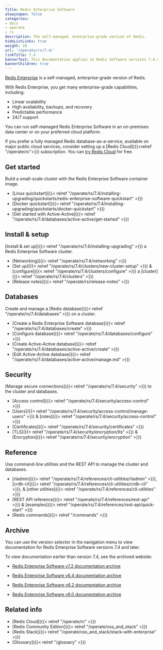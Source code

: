 ```yaml
---
Title: Redis Enterprise Software
alwaysopen: false
categories:
- docs
- operate
- rs
description: The self-managed, enterprise-grade version of Redis.
hideListLinks: true
weight: 10
url: '/operate/rs/7.4/'
linkTitle: 7.4
bannerText: This documentation applies to Redis Software versions 7.4.x.
bannerChildren: true
---
```


[Redis Enterprise](https://redis.io/enterprise/) is a self-managed, enterprise-grade version of Redis.

With Redis Enterprise, you get many enterprise-grade capabilities, including:
- Linear scalability
- High availability, backups, and recovery
- Predictable performance
- 24/7 support

You can run self-managed Redis Enterprise Software in an on-premises data center or on your preferred cloud platform.

If you prefer a fully managed Redis database-as-a-service, available on major public cloud services, consider setting up a [Redis Cloud]({{<relref "/operate/rc">}}) subscription. You can [try Redis Cloud](https://redis.io/try-free/) for free.

## Get started
Build a small-scale cluster with the Redis Enterprise Software container image.
- [Linux quickstart]({{< relref "/operate/rs/7.4/installing-upgrading/quickstarts/redis-enterprise-software-quickstart" >}})
- [Docker quickstart]({{< relref "/operate/rs/7.4/installing-upgrading/quickstarts/docker-quickstart" >}})
- [Get started with Active-Active]({{< relref "/operate/rs/7.4/databases/active-active/get-started" >}})

## Install & setup
[Install & set up]({{< relref "/operate/rs/7.4/installing-upgrading" >}}) a Redis Enterprise Software cluster.
- [Networking]({{< relref "/operate/rs/7.4/networking" >}})
- [Set up]({{< relref "/operate/rs/7.4/clusters/new-cluster-setup" >}}) & [configure]({{< relref "/operate/rs/7.4/clusters/configure" >}}) a [cluster]({{< relref "/operate/rs/7.4/clusters" >}})
- [Release notes]({{< relref "/operate/rs/release-notes" >}})

## Databases
Create and manage a [Redis database]({{< relref "/operate/rs/7.4/databases" >}}) on a cluster.
- [Create a Redis Enterprise Software database]({{< relref "/operate/rs/7.4/databases/create" >}})
- [Configure database]({{< relref "/operate/rs/7.4/databases/configure" >}})
- [Create Active-Active database]({{< relref "/operate/rs/7.4/databases/active-active/create" >}})
- [Edit Active-Active database]({{< relref "/operate/rs/7.4/databases/active-active/manage.md" >}})

## Security
[Manage secure connections]({{< relref "/operate/rs/7.4/security" >}}) to the cluster and databases.
- [Access control]({{< relref "/operate/rs/7.4/security/access-control" >}})
- [Users]({{< relref "/operate/rs/7.4/security/access-control/manage-users" >}}) & [roles]({{< relref "/operate/rs/7.4/security/access-control" >}})
- [Certificates]({{< relref "/operate/rs/7.4/security/certificates" >}})
- [TLS]({{< relref "/operate/rs/7.4/security/encryption/tls" >}}) & [Encryption]({{< relref "/operate/rs/7.4/security/encryption" >}})

## Reference
Use command-line utilities and the REST API to manage the cluster and databases.
- [rladmin]({{< relref "/operate/rs/7.4/references/cli-utilities/rladmin" >}}), [crdb-cli]({{< relref "/operate/rs/7.4/references/cli-utilities/crdb-cli" >}}), & [other utilities]({{< relref "/operate/rs/7.4/references/cli-utilities" >}})
- [REST API reference]({{< relref "/operate/rs/7.4/references/rest-api" >}}) & [examples]({{< relref "/operate/rs/7.4/references/rest-api/quick-start" >}})
- [Redis commands]({{< relref "/commands" >}})

## Archive

You can use the version selector in the navigation menu to view documentation for Redis Enterprise Software versions 7.4 and later.

To view documentation earlier than version 7.4, see the archived website:

- [Redis Enterprise Software v7.2 documentation archive](https://docs.redis.com/7.2/rs/) 

- [Redis Enterprise Software v6.4 documentation archive](https://docs.redis.com/6.4/rs/) 

- [Redis Enterprise Software v6.2 documentation archive](https://docs.redis.com/6.2/rs/) 

- [Redis Enterprise Software v6.0 documentation archive](https://docs.redis.com/6.0/rs/)

## Related info
- [Redis Cloud]({{< relref "/operate/rc" >}})
- [Redis Community Edition]({{< relref "/operate/oss_and_stack" >}})
- [Redis Stack]({{< relref "/operate/oss_and_stack/stack-with-enterprise" >}})
- [Glossary]({{< relref "/glossary" >}})

